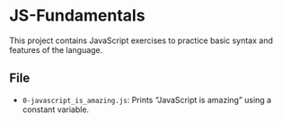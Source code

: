 # JS-Fundamentals

This project contains JavaScript exercises to practice basic syntax and features of the language.

## File

- `0-javascript_is_amazing.js`: Prints “JavaScript is amazing” using a constant variable.
